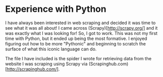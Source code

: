 # Experience with Python
I have always been interested in web scraping and decided it was time to see what it was all about!  I came across (Scrapy)[http://scrapy.org/] and it was exactly what I was looking for!  So, I got to work.  This was not my first time with Python, but it ended up being the most formative.  I enjoyed figuring out how to be more "Pythonic" and beginning to scratch the surface of what this iconic language can do.  

The file I have included is the spider I wrote for retrieving data from the website I was scraping using Scrapy via (Scrapinghub.com)[http://scrapinghub.com/].